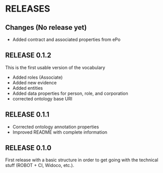 # RELEASES

## Changes (No release yet)

* Added contract and associated properties from ePo

## RELEASE 0.1.2

This is the first usable version of the vocabulary

* Added roles (Associate)
* Added new evidence
* Added entities
* Added data properties for person, role, and corporation
* corrected ontology base URI

## RELEASE 0.1.1

* Corrected ontology annotation properties
* Improved README with complete information

## RELEASE 0.1.0

First release with a basic structure in order to get going with the technical stuff (ROBOT + CI, Widoco, etc.).
